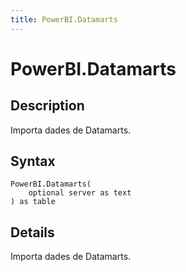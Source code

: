 ```yaml
---
title: PowerBI.Datamarts
---
```


# PowerBI.Datamarts


## Description

Importa dades de Datamarts.


## Syntax

```powerquery
PowerBI.Datamarts(
    optional server as text
) as table
```


## Details

Importa dades de Datamarts.


